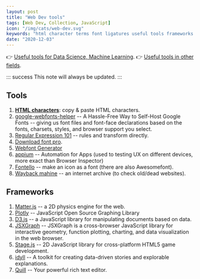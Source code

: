 ```yaml
---
layout: post
title: "Web Dev tools"
tags: [Web Dev, Collection, JavaScript]
icon: "/img/cats/web-dev.svg"
keywords: "html character terms font ligatures useful tools frameworks javascript frameworks library plugins extensions dev tools application framework js java script"
date: "2020-12-03"
---
```


👉 [Useful tools for Data Science, Machine Learning](/useful-tools-data-science-machine-learning/).
👉 [Useful tools in other fields](/good-applications/).

::: success
This note will always be updated.
:::

## Tools

1. [**HTML characters**](https://www.key-shortcut.com/en/writing-systems/35-symbols/arrows): copy & paste HTML characters.
1. [google-webfonts-helper](https://google-webfonts-helper.herokuapp.com/fonts) -- A Hassle-Free Way to Self-Host Google Fonts -- giving us font files and font-face declarations based on the fonts, charsets, styles, and browser support you select.
1. [Regular Expression 101](https://regex101.com/) -- rules and transform directly.
1. [Download font pro](https://en.bestfonts.pro/).
1. [Webfont Generator](https://www.fontsquirrel.com/tools/webfont-generator)
1. [appium](http://appium.io/) -- Automation for Apps (used to testing UX on different devices, more exact than Browser Inspector)
1. [Fontello](https://fontello.com/) -- make an icon as a font (there are also Awesomefont).
2. [Wayback mahine](https://web.archive.org/) -- an internet archive (to check old/dead websites).

## Frameworks

1. [Matter.js](https://brm.io/matter-js/) -- a 2D physics engine for the web.
1. [Plotly](https://plotly.com/javascript/) -- JavaScript Open Source Graphing Library
1. [D3.js](https://d3js.org/) -- a JavaScript library for manipulating documents based on data.
1. [JSXGraph](http://jsxgraph.uni-bayreuth.de/wp/) -- JSXGraph is a cross-browser JavaScript library for interactive geometry, function plotting, charting, and data visualization in the web browser.
1. [Stage.js](https://piqnt.com/stage.js/) -- 2D JavaScript library for cross-platform HTML5 game development.
1. [idyll](https://idyll-lang.org/) -- A toolkit for creating data-driven stories and explorable explanations.
2. [Quill](https://quilljs.com/) -- Your powerful rich text editor.
